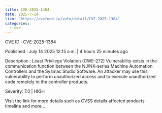 ```yaml
--- 
title: CVE-2025-1384
date: 2025-7-14
lien: "https://cvefeed.io/vuln/detail/CVE-2025-1384"
categories:
  - cve
---
```


CVE ID : CVE-2025-1384

Published :  July 14
2025
12:15 a.m. | 4 hours
25 minutes ago

Description : Least Privilege Violation (CWE-272) Vulnerability exists in the communication function between the NJ/NX-series Machine Automation Controllers and the Sysmac Studio Software. An attacker may use this vulnerability to perform unauthorized access and to execute unauthorized code remotely to the controller products.

Severity: 7.0 | HIGH

Visit the link for more details
such as CVSS details
affected products
timeline
and more...
